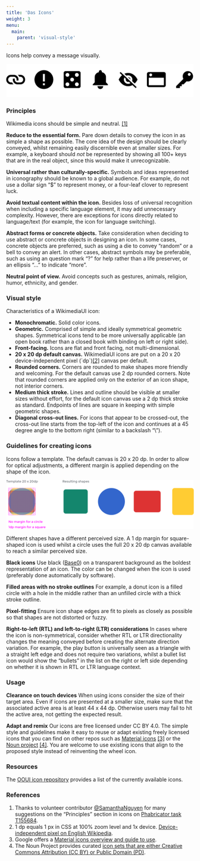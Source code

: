 ```yaml
---
title: 'Das Icons'
weight: 3
menu:
  main:
    parent: 'visual-style'
---
```


Icons help convey a message visually.

![Sample of WikimediaUI icons](icons-sample.svg)

### Principles

Wikimedia icons should be simple and neutral. [\[1\]](#References)

**Reduce to the essential form.** Pare down details to convey the icon in as simple a shape as possible. The core idea of the design should be clearly conveyed, whilst remaining easily discernible even at smaller sizes. For example, a keyboard should _not_ be represented by showing all 100+ keys that are in the real object, since this would make it unrecognizable.

**Universal rather than culturally-specific.** Symbols and ideas represented in iconography should be known to a global audience. For example, do not use a dollar sign “$” to represent money, or a four-leaf clover to represent luck.

**Avoid textual content within the icon.** Besides loss of universal recognition when including a specific language element, it may add unnecessary complexity. However, there are exceptions for icons directly related to language/text (for example, the icon for language switching).

**Abstract forms or concrete objects.** Take consideration when deciding to use abstract or concrete objects in designing an icon. In some cases, concrete objects are preferred, such as using a die to convey “random” or a bell to convey an alert. In other cases, abstract symbols may be preferable, such as using an question mark “?” for help rather than a life preserver, or an ellipsis “…” to indicate “more”.

**Neutral point of view.** Avoid concepts such as gestures, animals, religion, humor, ethnicity, and gender.

### Visual style

Characteristics of a WikimediaUI icon:

*   **Monochromatic.** Solid color icons.
*   **Geometric.** Comprised of simple and ideally symmetrical geometric shapes. Symmetrical icons tend to be more universally applicable (an open book rather than a closed book with binding on left or right side).
*   **Front-facing.** Icons are flat and front facing, not multi-dimensional.
*   **20 x 20 dp default canvas.** WikimediaUI icons are put on a 20 x 20 device-independent pixel (\`dp\`)[\[2\]](#References) canvas per default.
*   **Rounded corners.** Corners are rounded to make shapes more friendly and welcoming. For the default canvas use 2 dp rounded corners. Note that rounded corners are applied only on the exterior of an icon shape, not interior corners.
*   **Medium thick stroke.** Lines and outline should be visible at smaller sizes without effort, for the default icon canvas use a 2 dp thick stroke as standard. Endpoints of lines are square in keeping with simple geometric shapes.
*   **Diagonal cross-out lines.** For icons that appear to be crossed-out, the cross-out line starts from the top-left of the icon and continues at a 45 degree angle to the bottom right (similar to a backslash “\\”).

### Guidelines for creating icons

Icons follow a template. The default canvas is 20 x 20 dp. In order to allow for optical adjustments, a different margin is applied depending on the shape of the icon.

![Icon sizes at different shapes for optical adjustment](icons-optical-adjustment.png)

Different shapes have a different perceived size. A 1 dp margin for square-shaped icon is used whilst a circle uses the full 20 x 20 dp canvas available to reach a similar perceived size.

**Black icons**
Use black ([Base0](visual-style_colors.html)) on a transparent background as the boldest representation of an icon. The color can be changed when the icon is used (preferably done automatically by software).

**Filled areas with no stroke outlines**
For example, a donut icon is a filled circle with a hole in the middle rather than an unfilled circle with a thick stroke outline.

**Pixel-fitting**
Ensure icon shape edges are fit to pixels as closely as possible so that shapes are not distorted or fuzzy.

**Right-to-left (RTL) and left-to-right (LTR) considerations**
In cases where the icon is non-symmetrical, consider whether RTL or LTR directionality changes the meaning conveyed before creating the alternate direction variation. For example, the play button is universally seen as a triangle with a straight left edge and does not require two variations, whilst a bullet list icon would show the “bullets” in the list on the right or left side depending on whether it is shown in RTL or LTR language context.

### Usage

**Clearance on touch devices**
When using icons consider the size of their target area. Even if icons are presented at a smaller size, make sure that the associated active area is at least 44 x 44 dp. Otherwise users may fail to hit the active area, not getting the expected result.

**Adapt and remix**
Our icons are free licensed under CC BY 4.0.
The simple style and guidelines make it easy to reuse or adapt existing freely licensed icons that you can find on other repos such as [Material icons](https://material.io/icons/) [\[3\]](#References) or the [Noun project](https://thenounproject.com/) [\[4\]](#References). You are welcome to use existing icons that align to the proposed style instead of reinventing the wheel icon.

### Resources

The [OOUI icon repository](https://doc.wikimedia.org/oojs-ui/master/demos/?page=icons&theme=wikimediaui&direction=ltr&platform=desktop#icons-mediawiki-ltr) provides a list of the currently available icons.

### References

1.  Thanks to volunteer contributor [@SamanthaNguyen](https://phabricator.wikimedia.org/p/SamanthaNguyen/) for many suggestions on the “Principles” section in icons on [Phabricator task T155684](https://phabricator.wikimedia.org/T155684).
2.  1 dp equals 1 px in CSS at 100% zoom level and 1x device. [Device-independent pixel on English Wikipedia](https://en.wikipedia.org/wiki/Device-independent_pixel).
3.  Google offers a [Material icons overview and guide to use](https://material.io/guidelines/style/icons.html).
4.  The Noun Project provides curated [icon sets that are either Creative Commons Attribution (CC BY) or Public Domain (PD)](https://thenounproject.zendesk.com/hc/en-us/articles/200509798-What-licenses-do-you-use-).
